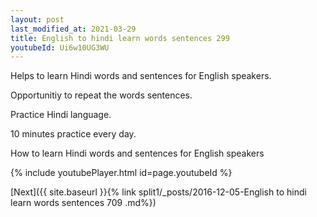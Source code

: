 ```yaml
---
layout: post
last_modified_at: 2021-03-29
title: English to hindi learn words sentences 299 
youtubeId: Ui6w10UG3WU
---
```

 
 
Helps to learn Hindi words and sentences for English speakers.

Opportunitiy to repeat the words sentences. 

Practice Hindi language. 
 
10 minutes practice every day. 
 
How to learn Hindi words and sentences for English speakers 
 
{% include youtubePlayer.html id=page.youtubeId %}
 
 
[Next]({{ site.baseurl }}{% link  split1/_posts/2016-12-05-English to hindi learn words sentences 709 .md%})
 

